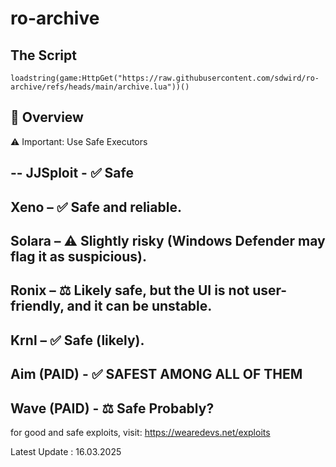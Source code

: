 # ro-archive

## The Script

```
loadstring(game:HttpGet("https://raw.githubusercontent.com/sdwird/ro-archive/refs/heads/main/archive.lua"))()
```
## 📜 Overview
⚠️ Important: Use Safe Executors

--
JJSploit - ✅ Safe
--
Xeno – ✅ Safe and reliable.
--
Solara – ⚠️ Slightly risky (Windows Defender may flag it as suspicious).
--
Ronix – ⚖️ Likely safe, but the UI is not user-friendly, and it can be unstable.
--
Krnl – ✅ Safe (likely).
--
Aim (PAID) - ✅ SAFEST AMONG ALL OF THEM
--
Wave (PAID) - ⚖️ Safe Probably?
--

for good and safe exploits, visit: https://wearedevs.net/exploits


Latest Update : 16.03.2025
